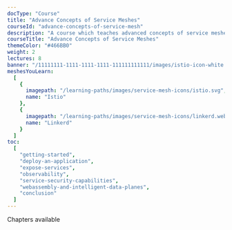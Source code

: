 ```yaml
---
docType: "Course"
title: "Advance Concepts of Service Meshes"
courseId: "advance-concepts-of-service-mesh"
description: "A course which teaches advanced concepts of service meshes."
courseTitle: "Advance Concepts of Service Meshes"
themeColor: "#466BB0"
weight: 2
lectures: 8
banner: "/11111111-1111-1111-1111-111111111111/images/istio-icon-white.svg"
meshesYouLearn:
  [
    {
      imagepath: "/learning-paths/images/service-mesh-icons/istio.svg",
      name: "Istio"
    },
    {
      imagepath: "/learning-paths/images/service-mesh-icons/linkerd.webp",
      name: "Linkerd"
    }
  ]
toc:
  [
    "getting-started",
    "deploy-an-application",
    "expose-services",
    "observability",
    "service-security-capabilities",
    "webassembly-and-intelligent-data-planes",
    "conclusion"
  ]
---
```


Chapters available
